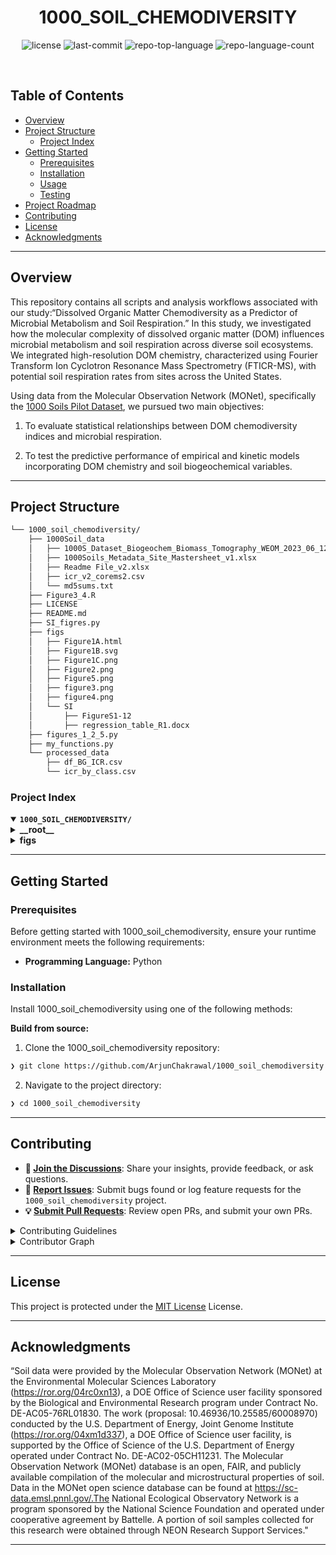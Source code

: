 <p align="center"><h1 align="center">1000_SOIL_CHEMODIVERSITY</h1></p>

<p align="center">
    <img src="https://img.shields.io/github/license/ArjunChakrawal/1000_soil_chemodiversity?style=default&logo=opensourceinitiative&logoColor=white&color=0080ff" alt="license">
    <img src="https://img.shields.io/github/last-commit/ArjunChakrawal/1000_soil_chemodiversity?style=default&logo=git&logoColor=white&color=0080ff" alt="last-commit">
    <img src="https://img.shields.io/github/languages/top/ArjunChakrawal/1000_soil_chemodiversity?style=default&color=0080ff" alt="repo-top-language">
    <img src="https://img.shields.io/github/languages/count/ArjunChakrawal/1000_soil_chemodiversity?style=default&color=0080ff" alt="repo-language-count">
</p>
<p align="center"><!-- default option, no dependency badges. -->
</p>
<p align="center">
    <!-- default option, no dependency badges. -->
</p>
<br>

##  Table of Contents

- [ Overview](#-overview)
- [ Project Structure](#-project-structure)
  - [ Project Index](#-project-index)
- [ Getting Started](#-getting-started)
  - [ Prerequisites](#-prerequisites)
  - [ Installation](#-installation)
  - [ Usage](#-usage)
  - [ Testing](#-testing)
- [ Project Roadmap](#-project-roadmap)
- [ Contributing](#-contributing)
- [ License](#-license)
- [ Acknowledgments](#-acknowledgments)

---

##  Overview

<p> This repository contains all scripts and analysis workflows associated with our study:“Dissolved Organic Matter Chemodiversity as a Predictor of Microbial Metabolism and Soil Respiration.” In this study, we investigated how the molecular complexity of dissolved organic matter (DOM) influences microbial metabolism and soil respiration across diverse soil ecosystems. We integrated high-resolution DOM chemistry, characterized using Fourier Transform Ion Cyclotron Resonance Mass Spectrometry (FTICR-MS), with potential soil respiration rates from sites across the United States. </p>

Using data from the Molecular Observation Network (MONet), specifically the [1000 Soils Pilot Dataset](https://zenodo.org/records/7706774), we pursued two main objectives:

1. To evaluate statistical relationships between DOM chemodiversity indices and microbial respiration.

2. To test the predictive performance of empirical and kinetic models incorporating DOM chemistry and soil biogeochemical variables.


---

##  Project Structure

```sh
└── 1000_soil_chemodiversity/
    ├── 1000Soil_data
    │   ├── 1000S_Dataset_Biogeochem_Biomass_Tomography_WEOM_2023_06_12.xlsx
    │   ├── 1000Soils_Metadata_Site_Mastersheet_v1.xlsx
    │   ├── Readme File_v2.xlsx
    │   ├── icr_v2_corems2.csv
    │   └── md5sums.txt
    ├── Figure3_4.R
    ├── LICENSE
    ├── README.md
    ├── SI_figres.py
    ├── figs
    │   ├── Figure1A.html
    │   ├── Figure1B.svg
    │   ├── Figure1C.png
    │   ├── Figure2.png
    │   ├── Figure5.png
    │   ├── figure3.png
    │   ├── figure4.png
    │   └── SI
    │  		├── FigureS1-12
    │  		├── regression_table_R1.docx
    ├── figures_1_2_5.py
    ├── my_functions.py
    └── processed_data
        ├── df_BG_ICR.csv
        └── icr_by_class.csv
```


###  Project Index
<details open>
    <summary><b><code>1000_SOIL_CHEMODIVERSITY/</code></b></summary>
    <details> <!-- __root__ Submodule -->
        <summary><b>__root__</b></summary>
        <blockquote>
            <table>
            <tr>
                <td><b><a href='https://github.com/ArjunChakrawal/1000_soil_chemodiversity/blob/master/my_functions.py'>my_functions.py</a></b></td>
                <td><code>❯ REPLACE-ME</code></td>
            </tr>
            <tr>
                <td><b><a href='https://github.com/ArjunChakrawal/1000_soil_chemodiversity/blob/master/Figure3_4.R'>Figure3_4.R</a></b></td>
                <td><code>❯ REPLACE-ME</code></td>
            </tr>
            <tr>
                <td><b><a href='https://github.com/ArjunChakrawal/1000_soil_chemodiversity/blob/master/SI_figres.py'>SI_figres.py</a></b></td>
                <td><code>❯ REPLACE-ME</code></td>
            </tr>
            <tr>
                <td><b><a href='https://github.com/ArjunChakrawal/1000_soil_chemodiversity/blob/master/figures_1_2_5.py'>figures_1_2_5.py</a></b></td>
                <td><code>❯ REPLACE-ME</code></td>
            </tr>
            </table>
        </blockquote>
    </details>
    <details> <!-- figs Submodule -->
        <summary><b>figs</b></summary>
        <blockquote>
            <table>
            <tr>
                <td><b><a href='https://github.com/ArjunChakrawal/1000_soil_chemodiversity/blob/master/figs/Figure1A.html'>Figure1A.html</a></b></td>
                <td><code>❯ REPLACE-ME</code></td>
            </tr>
            </table>
        </blockquote>
    </details>
</details>

---
##  Getting Started

###  Prerequisites

Before getting started with 1000_soil_chemodiversity, ensure your runtime environment meets the following requirements:

- **Programming Language:** Python


###  Installation

Install 1000_soil_chemodiversity using one of the following methods:

**Build from source:**

1. Clone the 1000_soil_chemodiversity repository:
```sh
❯ git clone https://github.com/ArjunChakrawal/1000_soil_chemodiversity
```

2. Navigate to the project directory:
```sh
❯ cd 1000_soil_chemodiversity
```

---

##  Contributing

- **💬 [Join the Discussions](https://github.com/ArjunChakrawal/1000_soil_chemodiversity/discussions)**: Share your insights, provide feedback, or ask questions.
- **🐛 [Report Issues](https://github.com/ArjunChakrawal/1000_soil_chemodiversity/issues)**: Submit bugs found or log feature requests for the `1000_soil_chemodiversity` project.
- **💡 [Submit Pull Requests](https://github.com/ArjunChakrawal/1000_soil_chemodiversity/blob/main/CONTRIBUTING.md)**: Review open PRs, and submit your own PRs.

<details closed>
<summary>Contributing Guidelines</summary>

1. **Fork the Repository**: Start by forking the project repository to your github account.
2. **Clone Locally**: Clone the forked repository to your local machine using a git client.
   ```sh
   git clone https://github.com/ArjunChakrawal/1000_soil_chemodiversity
   ```
3. **Create a New Branch**: Always work on a new branch, giving it a descriptive name.
   ```sh
   git checkout -b new-feature-x
   ```
4. **Make Your Changes**: Develop and test your changes locally.
5. **Commit Your Changes**: Commit with a clear message describing your updates.
   ```sh
   git commit -m 'Implemented new feature x.'
   ```
6. **Push to github**: Push the changes to your forked repository.
   ```sh
   git push origin new-feature-x
   ```
7. **Submit a Pull Request**: Create a PR against the original project repository. Clearly describe the changes and their motivations.
8. **Review**: Once your PR is reviewed and approved, it will be merged into the main branch. Congratulations on your contribution!
</details>

<details closed>
<summary>Contributor Graph</summary>
<br>
<p align="left">
   <a href="https://github.com{/ArjunChakrawal/1000_soil_chemodiversity/}graphs/contributors">
      <img src="https://contrib.rocks/image?repo=ArjunChakrawal/1000_soil_chemodiversity">
   </a>
</p>
</details>

---

##  License

This project is protected under the [MIT License](https://choosealicense.com/licenses/mit/#) License.

---

##  Acknowledgments

“Soil data were provided by the Molecular Observation Network (MONet) at the Environmental Molecular Sciences Laboratory (https://ror.org/04rc0xn13), a DOE Office of Science user facility sponsored by the Biological and Environmental Research program under Contract No. DE-AC05-76RL01830. The work (proposal: 10.46936/10.25585/60008970) conducted by the U.S. Department of Energy, Joint Genome Institute (https://ror.org/04xm1d337), a DOE Office of Science user facility, is supported by the Office of Science of the U.S. Department of Energy operated under Contract No. DE-AC02-05CH11231. The Molecular Observation Network (MONet) database is an open, FAIR, and publicly available compilation of the molecular and microstructural properties of soil. Data in the MONet open science database can be found at https://sc-data.emsl.pnnl.gov/.The National Ecological Observatory Network is a program sponsored by the National Science Foundation and operated under cooperative agreement by Battelle. A portion of soil samples collected for this research were obtained through NEON Research Support Services."

---
